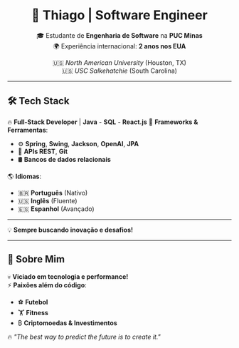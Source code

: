 <h1 align="center">🚀 Thiago | Software Engineer</h1>

<p align="center">
  🎓 Estudante de <strong>Engenharia de Software</strong> na <strong>PUC Minas</strong> <br>
  🌍 Experiência internacional: <strong>2 anos nos EUA</strong> <br>
</p>

<p align="center">
  🇺🇸 <em>North American University</em> (Houston, TX) <br>
  🇺🇸 <em>USC Salkehatchie</em> (South Carolina) <br>
</p>

---

## 🛠️ Tech Stack  

🔥 **Full-Stack Developer** | **Java** - **SQL** - **React.js** 
🚀 **Frameworks & Ferramentas**:  
   - ⚙️ **Spring**, **Swing**, **Jackson**, **OpenAI**, **JPA**  
   - 🔗 **APIs REST**, **Git**  
   - 🛢️ **Bancos de dados relacionais**
 

🌎 **Idiomas**:  
   - 🇧🇷 **Português** (Nativo)  
   - 🇺🇸 **Inglês** (Fluente)  
   - 🇪🇸 **Espanhol** (Avançado)  

---

💡 **Sempre buscando inovação e desafios!**  

---

## 🎯 Sobre Mim  

💀 **Viciado em tecnologia e performance!**  
⚡ **Paixões além do código**:  
   - ⚽ **Futebol**  
   - 🏋️ **Fitness**  
   - ₿ **Criptomoedas & Investimentos**  

🔥 *"The best way to predict the future is to create it."*  
